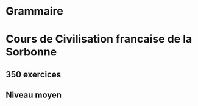# Grammaire #
# Cours de Civilisation francaise de la Sorbonne #
## 350 exercices ##
## Niveau moyen ##

